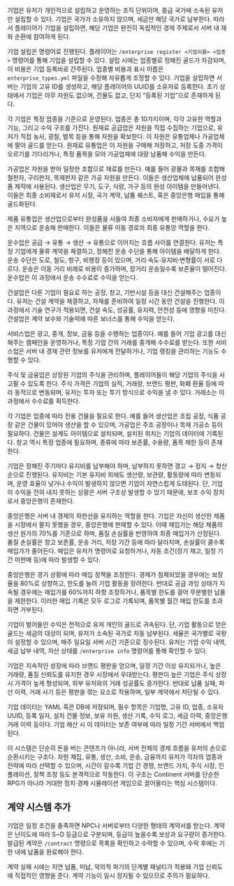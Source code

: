 기업은 유저가 개인적으로 설립하고 운영하는 조직 단위이며, 중급 국가에 소속된 유저만 설립할 수 있다. 기업은 국가가 소유하지 않으며, 세금만 해당 국가로 납부한다. 따라서 플레이어가 기업을 설립하면, 해당 기업은 완전히 독립적인 경제 주체로서 서버 내 재화 순환에 참여하게 된다.

기업 설립은 명령어로 진행된다. 플레이어는 `/enterprise register <기업이름> <업종>` 명령어를 통해 기업을 설립할 수 있다. 설립 시에는 업종별로 정해진 골드가 차감되며, 이 비용은 기업 등록비로 간주된다. 업종별 비용과 표시 이름은 `enterprise_types.yml` 파일을 수정해 자유롭게 조정할 수 있다. 기업을 설립하면 서버는 기업의 고유 ID를 생성하고, 해당 플레이어의 UUID를 소유자로 등록한다. 초기 상태에서 기업은 아무 자원도 없으며, 건물도 없고, 단지 “등록된 기업”으로 존재하게 된다.

각 기업은 특정 업종을 기준으로 운영된다. 업종은 총 10가지이며, 각각 고유한 역할과 기능, 그리고 수익 구조를 가진다. 원재료 공급업은 자원을 직접 수집하는 기업으로, 유저가 직접 농사, 광질, 벌목 등을 통해 자원을 확보한다. 이 자원은 유통업체나 가공업체에 팔아 골드를 얻는다. 원재료 유통업은 이 자원을 구매해 저장하고, 저장 도중 가격이 오르기를 기다리거나, 특정 품목을 모아 가공업체에 대량 납품해 수익을 만든다.

가공업은 자원을 받아 일정한 조합으로 재료를 만든다. 예를 들어 광물과 목재를 조합해 철판자, 구리판자, 목재판자 같은 가공 자원을 만든다. 이들은 생산업체에 납품되어 완성품 제작에 사용된다. 생산업은 무기, 도구, 식량, 가구 등의 완성 아이템을 만들어낸다. 이들은 최종 소비재로서 유저 시장, 국가 계약, 납품 퀘스트, 혹은 중앙은행 매입을 통해 골드화된다.

제품 유통업은 생산업으로부터 완성품을 사들여 최종 소비자에게 판매하거나, 수요가 높은 지역으로 운송해 판매한다. 이들은 물류 이동 경로의 최종 유통망 역할을 한다.

운수업은 공급 → 유통 → 생산 → 유통으로 이어지는 흐름 사이를 연결한다. 유저는 특정 기업에게 물류 계약을 체결하고, 정해진 운송 수단을 통해 아이템을 배달하게 한다. 운송 수단은 도로, 철도, 항구, 비행장 등이 있으며, 거리·속도·유지비·변형률이 서로 다르다. 운송은 이동 거리 비례로 비용이 증가하며, 장거리 운송일수록 보존율이 떨어진다. 운수업은 이 과정에서 운송 수수료로 수익을 얻는다.

건설업은 다른 기업이 필요로 하는 공장, 창고, 기반시설 등을 대신 건설해주는 업종이다. 유저는 건설 계약을 체결하고, 자재를 준비하여 일정 시간 동안 건설을 진행한다. 이 과정에서 기술 연구가 적용되면, 건설 속도, 성공률, 유지력, 안전성 등에 영향을 미친다. 건설업은 계약 보수와 기술력에 따른 보너스를 통해 수익을 얻는다.

서비스업은 광고, 중개, 정보, 금융 등을 수행하는 업종이다. 예를 들어 기업 광고를 대신해주는 캠페인을 운영하거나, 특정 기업 간의 거래를 중개해 수수료를 받는다. 또한 서비스업은 서버 내 경제 관련 정보를 유저에게 전달하거나, 기업 랭킹을 관리하는 기능도 수행할 수 있다.

주식 및 금융업은 상장된 기업의 주식을 관리하며, 플레이어들이 해당 기업의 주식을 사고팔 수 있도록 한다. 주식 가격은 기업의 실적, 거래량, 브랜드 평판, 화폐 환율 등에 따라 동적으로 변동되며, 유저는 투자 또는 투기 방식으로 수익을 낼 수 있다. 거래소는 이 과정에서 수수료를 획득한다.

각 기업은 업종에 따라 전용 건물을 필요로 한다. 예를 들어 생산업은 조립 공장, 식품 공장 같은 건물이 있어야 생산을 할 수 있으며, 가공업은 주조 공장이나 목재 가공소 등이 필요하다. 건물은 설계도 아이템으로 설치되며, 설치된 위치는 기업의 데이터에 기록된다. 창고 역시 특정 업종에 필요하며, 종류에 따라 보존률, 수용량, 품목 제한 등이 존재한다.

기업은 정해진 주기마다 유지비를 납부해야 하며, 납부하지 못하면 경고 → 정지 → 청산 순으로 진행된다. 유지비는 기본 유지비 외에도 생산량, 보관량, 활동량에 따라 변동되며, 운영 효율이 낮거나 수익이 발생하지 않으면 기업이 자연스럽게 도태된다. 단, 기업이 수익을 전혀 내지 못하는 상황은 서버 구조상 발생할 수 있기 때문에, 보조 수익 장치로서 중앙은행이 존재한다.

중앙은행은 서버 내 경제의 하한선을 유지하는 역할을 한다. 기업은 자신이 생산한 제품을 시장에서 팔지 못했을 경우, 중앙은행에 판매할 수 있다. 이때 매입가는 해당 제품의 생산 원가의 70%를 기준으로 하며, 품질 손실률을 반영하여 최종 매입가가 산정된다. 품질 손실률은 창고 보존률, 운송 거리, 저장 기간 등에 따라 달라지며, 손실률이 클수록 매입가가 줄어든다. 매입은 유저가 명령어로 요청하거나, 자동 조건(장기 재고, 일정 기간 미판매 등)에 따라 발생할 수 있다.

중앙은행은 경기 상황에 따라 매입 정책을 조정한다. 경제가 침체되었을 경우에는 보장율을 80%로 상향하고, 한도를 늘려 기업 활동을 장려한다. 반대로 공급 과잉 상태가 지속될 경우에는 매입가를 60%까지 하향 조정하거나, 품목별 한도를 걸어 무분별한 납품을 제한한다. 이러한 매입 기록은 모두 로그로 기록되며, 품목별 월간 매입 한도를 초과하면 거부된다.

기업이 벌어들인 수익은 전적으로 유저 개인의 골드로 귀속된다. 단, 기업 활동으로 얻은 골드는 세금의 대상이 되며, 유저가 소속된 국가로 자동 납부된다. 세율은 국가별로 국왕이 설정할 수 있으며, 매주 일요일 서버 시간 기준으로 징수된다. 유저는 기업 수익 내역, 세금 납부 내역, 자산 상태를 `/enterprise info` 명령어를 통해 확인할 수 있다.

기업은 지속적인 성장에 따라 브랜드 평판을 얻으며, 일정 기간 이상 유지되거나, 높은 거래량, 품질 신뢰도를 유지한 경우 시장에서 우대받는다. 평판이 높은 기업은 주식 상장 시 가격이 높게 형성되며, 외부 유저와의 거래 성공률도 증가한다. 반대로 납품 실패, 파산 이력, 거래 사기 등은 평판을 깎는 요소로 작용하며, 일부 계약에서 차단될 수 있다.

기업 데이터는 YAML 혹은 DB에 저장되며, 필수 항목은 기업명, 고유 ID, 업종, 소유자 UUID, 등록 일자, 설치 건물 정보, 보유 자원, 생산 기록, 수익 로그, 세금 이력, 중앙은행 거래 이력 등이다. 기업 해산 시 이 데이터는 보존 여부에 따라 일정 기간 서버에서 백업된다.

이 시스템은 단순히 돈을 버는 콘텐츠가 아니라, 서버 전체의 경제 흐름을 유저의 손으로 순환시키는 구조다. 자원 채집, 유통, 생산, 소비, 운송, 금융까지 유저가 각자의 업종과 전략에 따라 선택할 수 있으며, 시간이 갈수록 기업 간 경쟁, 브랜드 가치, 주식 시장, 인플레이션, 정책 조정 등도 본격적으로 작동한다. 이 구조는 Continent 서버를 단순한 RPG가 아니라 거대한 정치·경제 시뮬레이션 게임으로 끌어올리는 핵심 시스템이다.

## 계약 시스템 추가

기업은 일정 조건을 충족하면 NPC나 서버로부터 다양한 형태의 계약서를 받는다. 계약은 난이도에 따라 S~D 등급으로 구분되며, 등급이 높을수록 보상과 요구량이 증가한다. 발급된 계약은 `/contract` 명령으로 목록을 확인하고 수락할 수 있으며, 수락 후에는 기한 내에 납품을 완료해야 한다.

계약 실패 시에는 지연 납품, 미납, 악의적 파기의 단계별 패널티가 적용돼 기업 신뢰도에 직접적인 영향을 준다. 계약 기능이 일시 정지될 수 있으므로 주의가 필요하다.
